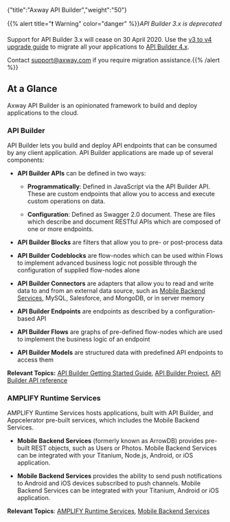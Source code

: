 {"title":"Axway API Builder","weight":"50"}

{{% alert title="❗️ Warning" color="danger" %}}*API Builder 3.x is deprecated*

Support for API Builder 3.x will cease on 30 April 2020. Use the [v3 to v4 upgrade guide](https://docs.axway.com/bundle/API_Builder_4x_allOS_en/page/api_builder_v3_to_v4_upgrade_guide.html) to migrate all your applications to [API Builder 4.x](https://docs.axway.com/bundle/API_Builder_4x_allOS_en/page/api_builder_getting_started_guide.html).

Contact [support@axway.com](mailto:support@axway.com) if you require migration assistance.{{% /alert %}}

## At a Glance

Axway API Builder is an opinionated framework to build and deploy applications to the cloud.

### API Builder

API Builder lets you build and deploy API endpoints that can be consumed by any client application. API Builder applications are made up of several components:

* **API Builder APIs** can be defined in two ways:

    * **Programmatically**: Defined in JavaScript via the API Builder API. These are custom endpoints that allow you to access and execute custom operations on data.

    * **Configuration**: Defined as Swagger 2.0 document. These are files which describe and document RESTful APIs which are composed of one or more endpoints.

* **API Builder Blocks** are filters that allow you to pre- or post-process data

* **API Builder Codeblocks** are flow-nodes which can be used within Flows to implement advanced business logic not possible through the configuration of supplied flow-nodes alone

* **API Builder Connectors** are adapters that allow you to read and write data to and from an external data source, such as [Mobile Backend Services](/docs/appc/Mobile_Backend_Services/), MySQL, Salesforce, and MongoDB, or in server memory

* **API Builder Endpoints** are endpoints as described by a configuration-based API

* **API Builder Flows** are graphs of pre-defined flow-nodes which are used to implement the business logic of an endpoint

* **API Builder Models** are structured data with predefined API endpoints to access them

**Relevant Topics:** [API Builder Getting Started Guide](/docs/appc/Axway_API_Builder/API_Builder/API_Builder_Getting_Started_Guide/), [API Builder Project](/docs/appc/Axway_API_Builder/API_Builder/API_Builder_Developer_Guide/API_Builder_Project/), [API Builder API reference](#!/api/Arrow)

### AMPLIFY Runtime Services

AMPLIFY Runtime Services hosts applications, built with API Builder, and Appcelerator pre-built services, which includes the Mobile Backend Services.

* **Mobile Backend Services** (formerly known as ArrowDB) provides pre-built REST objects, such as Users or Photos. Mobile Backend Services can be integrated with your Titanium, Node.js, Android, or iOS application.

* **Mobile Backend Services** provides the ability to send push notifications to Android and iOS devices subscribed to push channels. Mobile Backend Services can be integrated with your Titanium, Android or iOS application.

**Relevant Topics**: [AMPLIFY Runtime Services](/docs/appc/AMPLIFY_Runtime_Services/), [Mobile Backend Services](/docs/appc/Mobile_Backend_Services/)

